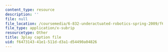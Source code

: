 ```yaml
---
content_type: resource
description: ''
file: null
file_location: /coursemedia/6-832-underactuated-robotics-spring-2009/f647314341e1511dd3a1d54490a04826_QI09XKVW_8E.srt
file_type: application/x-subrip
resourcetype: Other
title: 3play caption file
uid: f6473143-41e1-511d-d3a1-d54490a04826
---
```

